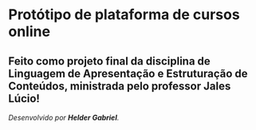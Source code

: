# Protótipo de plataforma de cursos online

## Feito como projeto final da disciplina de Linguagem de Apresentação e Estruturação de Conteúdos, ministrada pelo professor Jales Lúcio!

_Desenvolvido por __Helder Gabriel__._
